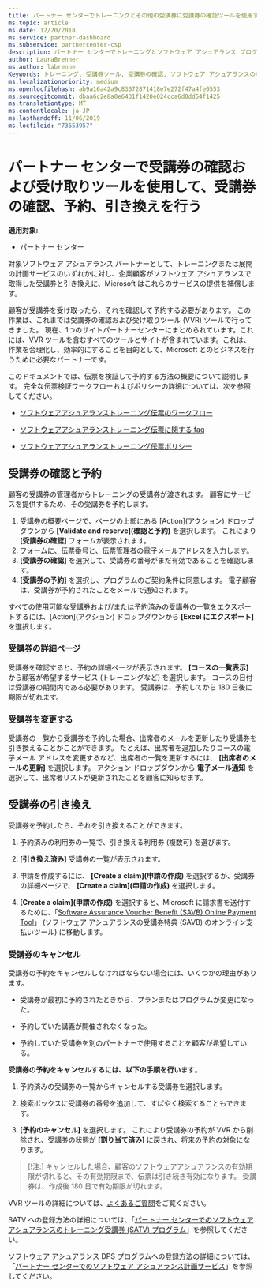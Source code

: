 ```yaml
---
title: パートナー センターでトレーニングとその他の受講券に受講券の確認ツールを使用する | パートナー センター
ms.topic: article
ms.date: 12/20/2018
ms.service: partner-dashboard
ms.subservice: partnercenter-csp
description: パートナー センターでトレーニングとソフトウェア アシュアランス プログラムの受講券を申請できるようになりました
author: LauraBrenner
ms.author: labrenne
Keywords: トレーニング, 受講券ツール, 受講券の確認, ソフトウェア アシュアランスの申請, DPS, SATV
ms.localizationpriority: medium
ms.openlocfilehash: ab9a16a42a9c83072871418e7e272f47a4fe0553
ms.sourcegitcommit: dbaa6c2e8a0e6431f1420e024cca6d0dd54f1425
ms.translationtype: MT
ms.contentlocale: ja-JP
ms.lasthandoff: 11/06/2019
ms.locfileid: "73653957"
---
```

# <a name="use-the-voucher-validation-and-redemption-tool-in-partner-center-to-validate-reserve-and-redeem-vouchers"></a>パートナー センターで受講券の確認および受け取りツールを使用して、受講券の確認、予約、引き換えを行う 

**適用対象:**

- パートナー センター

対象ソフトウェア アシュアランス パートナーとして、トレーニングまたは展開の計画サービスのいずれかに対し、企業顧客がソフトウェア アシュアランスで取得した受講券と引き換えに、Microsoft はこれらのサービスの提供を補償します。

顧客が受講券を受け取ったら、それを確認して予約する必要があります。 この作業は、これまでは受講券の確認および受け取りツール (VVR) ツールで行ってきました。 現在、1つのサイトパートナーセンターにまとめられています。これには、VVR ツールを含むすべてのツールとサイトが含まれています。これは、作業を合理化し、効率的にすることを目的として、Microsoft とのビジネスを行うために必要なパートナーです。

このドキュメントでは、伝票を検証して予約する方法の概要について説明します。 完全な伝票検証ワークフローおよびポリシーの詳細については、次を参照してください。 

- [ソフトウェアアシュアランストレーニング伝票のワークフロー](https://query.prod.cms.rt.microsoft.com/cms/api/am/binary/RE3krfK)

- [ソフトウェアアシュアランストレーニング伝票に関する faq](https://query.prod.cms.rt.microsoft.com/cms/api/am/binary/RE3kz5o) 

- [ソフトウェアアシュアランストレーニング伝票ポリシー](https://query.prod.cms.rt.microsoft.com/cms/api/am/binary/RE3koEP) 


## <a name="validate-and-reserve-a-voucher"></a>受講券の確認と予約

顧客の受講券の管理者からトレーニングの受講券が渡されます。 顧客にサービスを提供するため、その受講券を予約します。

1. 受講券の概要ページで、ページの上部にある [Action]\(アクション\) ドロップダウンから **[Validate and reserve]\(確認と予約\)** を選択します。 これにより **[受講券の確認]** フォームが表示されます。
2. フォームに、伝票番号と、伝票管理者の電子メールアドレスを入力します。
3. **[受講券の確認]** を選択して、受講券の番号がまだ有効であることを確認します。
4. **[受講券の予約]** を選択し、プログラムのご契約条件に同意します。 電子顧客は、受講券が予約されたことをメールで通知されます。

すべての使用可能な受講券および/または予約済みの受講券の一覧をエクスポートするには、[Action]\(アクション\) ドロップダウンから **[Excel にエクスポート]** を選択します。

### <a name="voucher-details-page"></a>受講券の詳細ページ

受講券を確認すると、予約の詳細ページが表示されます。 **[コースの一覧表示]** から顧客が希望するサービス (トレーニングなど) を選択します。
コースの日付は受講券の期間内である必要があります。 受講券は、予約してから 180 日後に期限が切れます。

### <a name="modify-a-voucher"></a>受講券を変更する

受講券の一覧から受講券を予約した場合、出席者のメールを更新したり受講券を引き換えることがことができます。 たとえば、出席者を追加したりコースの電子メール アドレスを変更するなど、出席者の一覧を更新するには、 **[出席者のメールの更新]** を選択します。 アクション ドロップダウンから **電子メール通知** を選択して、出席者リストが更新されたことを顧客に知らせます。

## <a name="redeem-a-voucher"></a>受講券の引き換え

受講券を予約したら、それを引き換えることができます。 

1. 予約済みの利用券の一覧で、引き換える利用券 (複数可) を選びます。 
2. **[引き換え済み]** 受講券の一覧が表示されます。

4. 申請を作成するには、 **[Create a claim]\(申請の作成\)** を選択するか、受講券の詳細ページで、 **[Create a claim]\(申請の作成\)** を選択します。

5. **[Create a claim]\(申請の作成\)** を選択すると、Microsoft に請求書を送付するために、「[Software Assurance Voucher Benefit (SAVB) Online Payment Tool](https://planningservices.partners.extranet.microsoft.com/en/Pages/getpaid.aspx)」 (ソフトウェア アシュアランスの受講券特典 (SAVB) のオンライン支払いツール) に移動します。


### <a name="cancel-a-voucher"></a>受講券のキャンセル

受講券の予約をキャンセルしなければならない場合には、いくつかの理由があります。

- 受講券が最初に予約されたときから、プランまたはプログラムが変更になった。

- 予約していた講義が開催されなくなった。

- 予約していた受講券を別のパートナーで使用することを顧客が希望している。

**受講券の予約をキャンセルするには、以下の手順を行います**。

1. 予約済みの受講券の一覧からキャンセルする受講券を選択します。

2. 検索ボックスに受講券の番号を追加して、すばやく検索することもできます。 

3. **[予約のキャンセル]** を選択します。 これにより受講券の予約が VVR から削除され、受講券の状態が **[割り当て済み]** に戻され、将来の予約の対象になります。

>[!注:] キャンセルした場合、顧客のソフトウェアアシュアランスの有効期限が切れると、その有効期限まで、伝票は引き続き有効になります。 受講券は、作成後 180 日で有効期限が切れます。

VVR ツールの詳細については、[よくあるご質問](vvr-faq.md)をご覧ください。

SATV への登録方法の詳細については、「[パートナー センターでのソフトウェア アシュアランスのトレーニング受講券 (SATV) プログラム](software-assurance-satv.md)」を参照してください。

ソフトウェア アシュアランス DPS プログラムへの登録方法の詳細については、「[パートナー センターでのソフトウェア アシュアランス計画サービス](software-assurance-dps.md)」を参照してください。

